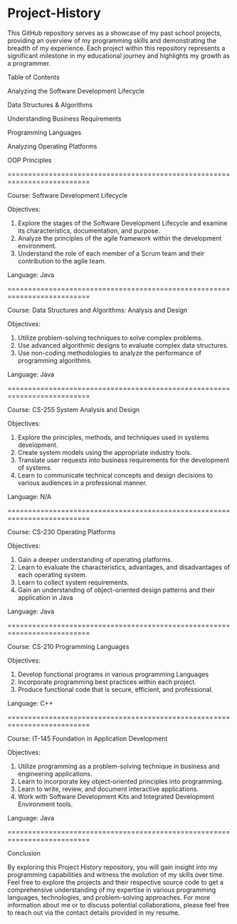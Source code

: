 # Project-History

This GitHub repository serves as a showcase of my past school projects, providing an overview of my programming skills and demonstrating the breadth of my experience. Each project within this repository represents a significant milestone in my educational journey and highlights my growth as a programmer.

Table of Contents

Analyzing the Software Development Lifecycle

Data Structures & Algorithms

Understanding Business Requirements

Programming Languages

Analyzing Operating Platforms

OOP Principles


==========================================================================

Course: Software Development Lifecycle

Objectives:
1. Explore the stages of the Software Development Lifecycle and examine its characteristics, documentation, and purpose.
2. Analyze the principles of the agile framework within the development environment.
3. Understand the role of each member of a Scrum team and their contribution to the agile team.

Language: Java

==========================================================================

Course: Data Structures and Algorithms: Analysis and Design

Objectives:
1. Utilize problem-solving techniques to solve complex problems.
2. Use advanced algorithmic designs to evaluate complex data structures.
3. Use non-coding methodologies to analyze the performance of programming algorithms.

Language: Java

==========================================================================

Course: CS-255 System Analysis and Design

Objectives:
1. Explore the principles, methods, and techniques used in systems development.
2. Create system models using the appropriate industry tools.
3. Translate user requests into business requirements for the development of systems.
4. Learn to communicate technical concepts and design decisions to various audiences in a professional manner.

Language: N/A

==========================================================================

Course: CS-230 Operating Platforms

Objectives:
1. Gain a deeper understanding of operating platforms.
2. Learn to evaluate the characteristics, advantages, and disadvantages of each operating system.
3. Learn to collect system requirements.
4. Gain an understanding of object-oriented design patterns and their application in Java

Language: Java

==========================================================================

Course: CS-210 Programming Languages

Objectives:
1. Develop functional programs in various programming Languages
2. Incorporate programming best practices within each project.
3. Produce functional code that is secure, efficient, and professional.

Language: C++

==========================================================================

Course: IT-145 Foundation in Application Development

Objectives:
1. Utilize programming as a problem-solving technique in business and engineering applications.
2. Learn to incorporate key object-oriented principles into programming.
3. Learn to write, review, and document interactive applications.
4. Work with Software Development Kits and Integrated Development Environment tools.

Language: Java

==========================================================================

Conclusion

By exploring this Project History repository, you will gain insight into my programming capabilities and witness the evolution of my skills over time. Feel free to explore the projects and their respective source code to get a comprehensive understanding of my expertise in various programming languages, technologies, and problem-solving approaches.
For more information about me or to discuss potential collaborations, please feel free to reach out via the contact details provided in my resume.
